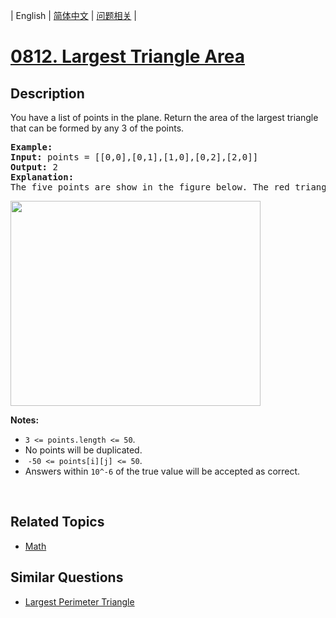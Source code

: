 
| English | [简体中文](README.md) | [问题相关](QUESTION.md) |
# [0812. Largest Triangle Area](https://leetcode-cn.com/problems/largest-triangle-area/)
## Description
<p>You have a list of points in the plane. Return the area of the largest triangle that can be formed by any 3 of the points.</p>

<pre>
<strong>Example:</strong>
<strong>Input:</strong> points = [[0,0],[0,1],[1,0],[0,2],[2,0]]
<strong>Output:</strong> 2
<strong>Explanation:</strong> 
The five points are show in the figure below. The red triangle is the largest.
</pre>

<p><img alt="" src="https://s3-lc-upload.s3.amazonaws.com/uploads/2018/04/04/1027.png" style="height:328px; width:400px" /></p>

<p><strong>Notes: </strong></p>

<ul>
	<li><code>3 &lt;= points.length &lt;= 50</code>.</li>
	<li>No points will be duplicated.</li>
	<li>&nbsp;<code>-50 &lt;= points[i][j] &lt;= 50</code>.</li>
	<li>Answers within&nbsp;<code>10^-6</code>&nbsp;of the true value will be accepted as correct.</li>
</ul>

<p>&nbsp;</p>

## Related Topics
- [Math](https://leetcode-cn.com/tag/math)
## Similar Questions
- [Largest Perimeter Triangle](../0976/README_EN.md)
